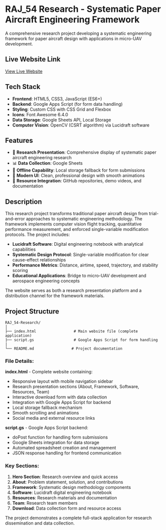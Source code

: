 # RAJ_54 Research - Systematic Paper Aircraft Engineering Framework

A comprehensive research project developing a systematic engineering framework for paper aircraft design with applications in micro-UAV development.

## Live Website Link
[View Live Website](https://raj-54.vercel.app/)

## Tech Stack
- **Frontend**: HTML5, CSS3, JavaScript (ES6+)
- **Backend**: Google Apps Script (for form data handling)
- **Styling**: Custom CSS with CSS Grid and Flexbox
- **Icons**: Font Awesome 6.4.0
- **Data Storage**: Google Sheets API, Local Storage
- **Computer Vision**: OpenCV (CSRT algorithm) via Lucidraft software

## Features
- 🔬 **Research Presentation**: Comprehensive display of systematic paper aircraft engineering research
- 📊 **Data Collection**: Google Sheets
- 💾 **Offline Capability**: Local storage fallback for form submissions
- 🎨 **Modern UI**: Clean, professional design with smooth animations
- 🔗 **Resource Integration**: GitHub repositories, demo videos, and documentation

## Description
This research project transforms traditional paper aircraft design from trial-and-error approaches to systematic engineering methodology. The framework implements computer vision flight tracking, quantitative performance measurement, and enforced single-variable modification protocols. The project includes:

- **Lucidraft Software**: Digital engineering notebook with analytical capabilities
- **Systematic Design Protocol**: Single-variable modification for clear cause-effect relationships
- **Performance Metrics**: Distance, airtime, speed, trajectory, and stability scoring
- **Educational Applications**: Bridge to micro-UAV development and aerospace engineering concepts

The website serves as both a research presentation platform and a distribution channel for the framework materials.

## Project Structure

```
RAJ_54-Research/
│
├── index.html                 # Main website file (complete application)
├── script.gs                  # Google Apps Script for form handling
|
└── README.md                 # Project documentation
```

### File Details:

**index.html** - Complete website containing:
- Responsive layout with mobile navigation sidebar
- Research presentation sections (About, Framework, Software, Resources, Team)
- Interactive download form with data collection
- Integration with Google Apps Script for backend
- Local storage fallback mechanism
- Smooth scrolling and animations
- Social media and external resource links

**script.gs** - Google Apps Script backend:
- doPost function for handling form submissions
- Google Sheets integration for data storage
- Automated spreadsheet creation and management
- JSON response handling for frontend communication

### Key Sections:
1. **Hero Section**: Research overview and quick access
2. **About**: Problem statement, solution, and contributions
3. **Framework**: Systematic design methodology components
4. **Software**: Lucidraft digital engineering notebook
5. **Resources**: Research materials and documentation
6. **Team**: Research team members
7. **Download**: Data collection form and resource access

The project demonstrates a complete full-stack application for research dissemination and data collection.
